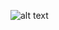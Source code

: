 ![alt text](https://github.com/rizann88877/website-kesayangan/tree/main/website/image?raw=true)
<!DOCTYPE html>
<html lang="en">
<head>
    <meta charset="UTF-8">
    <meta name="viewport" content="width=device-width, initial-scale=1.0">
    <title>Happy Birthday My Love</title>
    <script src=""></script>
    <style>
        @import url('https://fonts.googleapis.com/css2?family=Dancing+Script:wght@700&family=Poppins:wght@300;400;600&display=swap');
        
        body {
            background: linear-gradient(135deg, #4690ff 0%, #4690ff 50%, #4690ff 100%);
            font-family: 'Poppins', sans-serif;
            min-height: 100vh;
            margin: 0;
            padding: 0;
            overflow-x: hidden;
        }
        
        .birthday-card {
            position: relative;
            width: 90%;
            max-width: 500px;
            margin: 30px auto;
            padding: 30px;
            background: white;
            border-radius: 20px;
            box-shadow: 0 15px 35px rgba(0,0,0,0.2);
            text-align: center;
            overflow: hidden;
            transform-style: preserve-3d;
            transition: all 0.5s ease;
        }
        
        .birthday-card:hover {
            transform: translateY(-10px) rotateY(5deg);
            box-shadow: 0 20px 40px rgba(0,0,0,0.3);
        }
        
        .heart {
            position: absolute;
            background-color: #4690ff;
            display: inline-block;
            height: 20px;
            width: 20px;
            transform: rotate(-45deg);
            animation: float 4s ease-in-out infinite;
        }
        
        .heart:before, .heart:after {
            content: "";
            background-color: #4690ff;
            border-radius: 50%;
            height: 20px;
            position: absolute;
            width: 20px;
        }
        
        .heart:before {
            top: -10px;
            left: 0;
        }
        
        .heart:after {
            left: 10px;
            top: 0;
        }
        
        @keyframes float {
            0%, 100% {
                transform: translateY(0) rotate(-45deg);
            }
            50% {
                transform: translateY(-20px) rotate(-45deg);
            }
        }
        
        .title {
            font-family: 'Dancing Script', cursive;
            color: #4690ff;
            font-size: 2.8rem;
            margin: 15px 0;
            text-shadow: 1px 1px 3px rgba(0,0,0,0.1);
        }
        
        .subtitle {
            color: #495057;
            font-size: 1.2rem;
            margin-bottom: 20px;
        }
        
        .message {
            font-size: 1.1rem;
            line-height: 1.6;
            color: #495057;
            margin-bottom: 25px;
            text-align: left;
        }
        
        .signature {
            font-family: 'Dancing Script', cursive;
            font-size: 1.8rem;
            color: #4690ff;
            margin-top: 30px;
        }
        
        .cake-container {
            width: 150px;
            height: 150px;
            margin: 0 auto 25px;
            position: relative;
        }
        
        .cake {
            position: relative;
            width: 100%;
            height: 100%;
        }
        
        .candle {
            position: absolute;
            width: 8px;
            height: 40px;
            background: linear-gradient(to bottom, #ff9a9e 0%, #fad0c4 100%);
            border-radius: 4px;
            top: -40px;
            left: 50%;
            transform: translateX(-50%);
            box-shadow: 0 0 20px rgba(255, 204, 0, 0.7);
        }
        
        .flame {
            position: absolute;
            width: 15px;
            height: 25px;
            background: linear-gradient(to bottom, #fff5b7 0%, #ffde59 50%, #ff9500 100%);
            border-radius: 50% 50% 20% 20%;
            top: -65px;
            left: 50%;
            transform: translateX(-50%);
            animation: flicker 0.8s infinite alternate;
        }
        
        @keyframes flicker {
            0% {
                opacity: 1;
                transform: translateX(-50%) scale(1);
                box-shadow: 0 0 15px 5px rgba(255, 204, 0, 0.5);
            }
            50% {
                opacity: 0.9;
                transform: translateX(-50%) scale(1.1, 1);
                box-shadow: 0 0 20px 8px rgba(255, 204, 0, 0.7);
            }
            100% {
                opacity: 0.8;
                transform: translateX(-50%) scale(1);
                box-shadow: 0 0 10px 3px rgba(255, 204, 0, 0.3);
            }
        }
        
        .button {
            background: linear-gradient(to right, #ff758c, #ff7eb3);
            color: white;
            border: none;
            padding: 12px 30px;
            border-radius: 30px;
            font-size: 1rem;
            cursor: pointer;
            transition: all 0.3s ease;
            box-shadow: 0 5px 15px rgba(255, 117, 140, 0.4);
        }
        
        .button:hover {
            transform: translateY(-3px);
            box-shadow: 0 8px 20px rgba(255, 117, 140, 0.6);
        }
        
        .button:active {
            transform: translateY(0);
        }
        
        .hidden-message {
            display: none;
            margin-top: 30px;
            padding: 20px;
            background: rgba(255, 255, 255, 0.9);
            border-radius: 15px;
        }
        
        .photo-collage {
            display: grid;
            grid-template-columns: repeat(3, 1fr);
            gap: 10px;
            margin: 30px 0;
        }
        
        .photo-collage img {
            width: 100%;
            border-radius: 10px;
            transition: transform 0.3s ease;
            cursor: pointer;
        }
        
        .photo-collage img:hover {
            transform: scale(1.05);
        }
        
        .confetti {
            position: fixed;
            width: 10px;
            height: 10px;
            background-color: #f00;
            animation: confetti-fall 5s linear;
            opacity: 0;
        }
        
        @keyframes confetti-fall {
            0% {
                transform: translateY(-100vh) rotate(0deg);
                opacity: 1;
            }
            100% {
                transform: translateY(100vh) rotate(720deg);
                opacity: 0;
            }
        }
        
        .music-control {
            position: fixed;
            bottom: 20px;
            right: 20px;
            z-index: 100;
        }
        
        .music-btn {
            background: #4690ff;
            color: white;
            border: none;
            width: 50px;
            height: 50px;
            border-radius: 50%;
            font-size: 20px;
            display: flex;
            align-items: center;
            justify-content: center;
            cursor: pointer;
            box-shadow: 0 4px 10px rgba(0,0,0,0.2);
        }
    </style>
</head>
<body>
    <div id="app">
        <div class="birthday-card">
            <!-- Hearts floating around -->
            <div class="heart" style="top: 20%; left: 15%; animation-delay: 0.5s;"></div>
            <div class="heart" style="top: 80%; left: 85%; animation-delay: 1s;"></div>
            <div class="heart" style="top: 40%; left: 65%; animation-delay: 1.5s;"></div>
            <div class="heart" style="top: 60%; left: 25%; animation-delay: 2s;"></div>
            
            <h1 class="title">Happy Birthday My Love!</h1>
            <p class="subtitle">You My Favorite </p>
            
            <div class="cake-container">
                <div class="flame"></div>
                <div class="candle"></div>
                <img class="cake" src="image/foto 7.jpg" alt="Beautiful birthday cake with pink frosting and fresh strawberries on top">
            </div>
            
            <div class="message">
                <p>My dearest,</p>
                <p>On your special day, I want you to know how much you mean to me. Every moment with you is a gift, and today we celebrate the wonderful person you are.</p>
                <p>May this year bring you endless joy, success in all your endeavors, and all the love you deserve (and that I'll be happy to give you every day).</p>
                <p>I love you more than words can express.</p>
            </div>
            
            <div class="photo-collage">
                <img src="image/foto 1.jpg" alt="img">
                <img src="image/foto 2.jpg" alt="Romantic dinner date with candlelight and wine">
                <img src="image/foto 3.jpg" alt="Funny selfie with silly faces and hats">
                <img src="image/foto 4.jpg" alt="Adventurous hiking trip with beautiful mountain view">
                <img src="image/foto 5.jpg" alt="Cuddling on the couch watching movies">
                <img src="image/foto 6.jpg" alt="Special moment kissing under mistletoe">
            </div>
            
            <button id="surpriseBtn" class="button">Click for a Surprise!</button>
            
            <div id="hiddenMessage" class="hidden-message">
                <h2 class="text-xl font-bold mb-3">To My Wonderful Partner</h2>
                <p>I've been thinking all day about how lucky I am to have you in my life. You make every day brighter just by being you.</p>
                <p>I promise to make this year your best one yet - filled with love, laughter, and unforgettable moments together.</p>
                <p>Happy birthday to the most amazing person I know!</p>
            </div>
            
            <div class="signature">Forever yours</div>
        </div>
    </div>
    
    <div class="music-control">
        <button id="musicBtn" class="music-btn">♫</button>
    </div>
    
    <audio id="birthdayMusic" loop>
        <source src="c:\Users\user.DESKTOP-L3R9JOH.001\Music\ytmp3free.cc_tulus-monokrom-lirik-lagu-lyrics-youtubemp3free.org.mp3" type="audio/mpeg">
    </audio>
    
    <script>
        document.addEventListener('DOMContentLoaded', function() {
            // Surprise button functionality
            const surpriseBtn = document.getElementById('surpriseBtn');
            const hiddenMessage = document.getElementById('hiddenMessage');
            
            surpriseBtn.addEventListener('click', function() {
                hiddenMessage.style.display = 'block';
                surpriseBtn.textContent = 'I Love You!';
                surpriseBtn.classList.add('bg-pink-500');
                
                // Create confetti effect
                createConfetti();
            });
            
            // Music control functionality
            const musicBtn = document.getElementById('musicBtn');
            const birthdayMusic = document.getElementById('birthdayMusic');
            
            musicBtn.addEventListener('click', function() {
                if (birthdayMusic.paused) {
                    birthdayMusic.play();
                    musicBtn.textContent = '♫';
                } else {
                    birthdayMusic.pause();
                    musicBtn.textContent = '♫';
                }
            });
            
            // Animate candles on hover
            const cake = document.querySelector('.cake');
            const candle = document.querySelector('.candle');
            const flame = document.querySelector('.flame');
            
            cake.addEventListener('mouseenter', function() {
                flame.style.animation = 'flicker 0.5s infinite alternate';
                candle.style.boxShadow = '0 0 25px rgba(255, 204, 0, 0.9)';
            });
            
            cake.addEventListener('mouseleave', function() {
                flame.style.animation = 'flicker 0.8s infinite alternate';
                candle.style.boxShadow = '0 0 20px rgba(255, 204, 0, 0.7)';
            });
            
            // Function to create confetti
            function createConfetti() {
                const colors = ['#ff4d6d', '#ff758c', '#ff8e9e', '#ffb3c1', '#ffd7e1'];
                
                for (let i = 0; i < 100; i++) {
                    const confetti = document.createElement('div');
                    confetti.className = 'confetti';
                    confetti.style.left = Math.random() * 100 + '%';
                    confetti.style.backgroundColor = colors[Math.floor(Math.random() * colors.length)];
                    confetti.style.width = Math.random() * 10 + 5 + 'px';
                    confetti.style.height = Math.random() * 10 + 5 + 'px';
                    confetti.style.animationDuration = Math.random() * 3 + 2 + 's';
                    confetti.style.animationDelay = Math.random() * 2 + 's';
                    
                    document.body.appendChild(confetti);
                    
                    // Remove confetti after animation completes
                    setTimeout(() => {
                        confetti.remove();
                    }, 5000);
                }
            }
        });
    </script>
</body>
</html>

